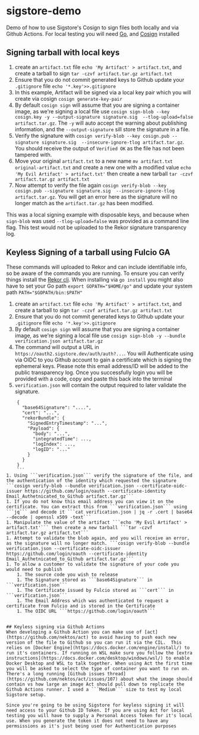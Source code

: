 # sigstore-demo
Demo of how to use Sigstore's Cosign to sign files both locally and via Github Actions. For local testing you will need [Go](https://go.dev/doc/install), and [Cosign](https://docs.sigstore.dev/cosign/installation/) installed

## Signing tarball with local keys

1. create an ```artifact.txt``` file ```echo 'My Artifact' > artifact.txt```, and create a tarball to sign ```tar -czvf artifact.tar.gz artifact.txt```
1. Ensure that you do not commit generated keys to Github update your ```.gitignore``` file ```echo '*.key'>>.gitignore```
1. In this example, Artifact will be signed via a local key pair which you will create via cosign ```cosign generate-key-pair```
1. By default ```cosign sign``` will assume that you are signing a container image, as we're signing a local file use ```cosign sign-blob --key cosign.key -y --output-signature signature.sig  --tlog-upload=false artifact.tar.gz```. The ```-y``` will auto accept the warning about publishing information, and the ```--output-signature``` sill store the signature in a file.
1. Verify the signature with ```cosign verify-blob --key cosign.pub --signature signature.sig  --insecure-ignore-tlog artifact.tar.gz```. You should receive the output of ```Verified OK``` as the file has not been tampered with.
1. Move your original ```artifact.txt``` to a new name ```mv artifact.txt original-artifact.txt``` and create a new one with a modified value ```echo 'My Evil Artifact' > artifact.txt'``` then create a new tarball ```tar -czvf artifact.tar.gz artifact.txt```
1. Now attempt to verify the file again ```cosign verify-blob --key cosign.pub --signature signature.sig  --insecure-ignore-tlog artifact.tar.gz```. You will get an error here as the signature will no longer match as the ```artifact.tar.gz``` has been modified.  

This was a local signing example with disposable keys, and because when ```sign-blob``` was used ```--tlog-upload=false``` was provided as a command line flag. This test would not be uploaded to the Rekor signature transparency log. 


## Keyless Signing of a tarball using Fulcio GA
These commands will uploaded to Rekor and can include identifiable info, so be aware of the commands you are running. To ensure you can verify things install the [Rekor cli](https://docs.sigstore.dev/rekor/installation/). When installing via ```go install``` you might also have to set your Go path ```export GOPATH="$HOME/go"``` and update your system path ```PATH="$GOPATH/bin:$PATH"```

1. create an ```artifact.txt``` file ```echo 'My Artifact' > artifact.txt```, and create a tarball to sign ```tar -czvf artifact.tar.gz artifact.txt```
1. Ensure that you do not commit generated keys to Github update your ```.gitignore``` file ```echo '*.key'>>.gitignore```
1. By default ```cosign sign``` will assume that you are signing a container image, as we're signing a local file use ```cosign sign-blob -y --bundle verification.json artifact.tar.gz```
1. The command will output a URL in ```https://oauth2.sigstore.dev/auth/auth?...```. You will Authenticate using via OIDC to you Github account to gain a certificate which is signing the ephemeral keys. Please note this email address/ID will be added to the public transparency log. Once you successfully login you will be provided with a code, copy and paste this back into the terminal
1. ```verification.json``` will contain the output required to later validate the signature. 
```
	{
	  "base64Signature": "....",
	  "cert": "...",
	  "rekorBundle": {
		"SignedEntryTimestamp": "...",
		"Payload": {
		  "body": "...",
		  "integratedTime": ...,
		  "logIndex": ...,
		  "logID": "..."
		}
	  }
	}
	```
1. Using ```verification.json``` verify the signature of the file, and the authentication of the identity which requested the signature ```cosign verify-blob --bundle verification.json --certificate-oidc-issuer https://github.com/login/oauth --certificate-identity Email_Authetnicated_to_Github artifact.tar.gz```
1. If you do not know this email address you can view it on the certificate. You can extract this from ```verification.json``` using ```jq``` and decode it ```cat verification.json | jq -r .cert | base64 --decode | openssl x509 -text```
1. Manipulate the value of the artifact ```echo 'My Evil Artifact' > artifact.txt'``` then create a new tarball ```tar -czvf artifact.tar.gz artifact.txt```
1. Attempt to validate the blob again, and you will receive an error, as the signature will no longer match. ```cosign verify-blob --bundle verification.json --certificate-oidc-issuer https://github.com/login/oauth --certificate-identity Email_Authetnicated_to_Github artifact.tar.gz```
1. To allow a customer to validate the signature of your code you would need to publish
	1. The source code you wish to release
	1. The Signature stored as ```base64Signature``` in ```verification.json```
	1. The Certificate issued by Fulcio stored as ```cert``` in ```verification.json```
	1. The Email Address which was authenticated to request a certificate from Fulcio and is stored in the Certificate
	1. The OIDC URL ```https://github.com/login/oauth```


## Keyless signing via Github Actions
When developing a Github Action you can make use of [act](https://github.com/nektos/act) to avoid having to push each new version of the file to Github so you can run it via the CIL.  This relies on [Docker Engine](https://docs.docker.com/engine/install/) to run it's containers. If running on WSL make sure you follow the [extra instructions](https://docs.docker.com/desktop/windows/wsl/) to enable Docker Desktop and WSL to talk together. When using Act the first time you will be asked to select the type of container you want to run on. There's a long running [Github issues thread](https://github.com/nektos/act/issues/107) about what the image should contain vs how large an image Act should pull down to replicate the Github Actions runner. I used a ```Medium``` size to test my local Sigstore setup.

Since you're going to be using Sigstore for keyless signing it will need access to your Github ID Token. If you are using Act for local testing you will have to supply a Personal Access Token for it's local use. When you generate the token it does not need to have any permsissions as it's just being used for Authentication purposes 